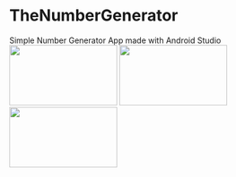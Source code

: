 # TheNumberGenerator
Simple Number Generator App made with Android Studio
<img src="https://user-images.githubusercontent.com/43496943/142928940-b1007708-c76d-47ed-bc13-1b191ecf7873.jpg" width="192" height="108">
<img src="https://user-images.githubusercontent.com/43496943/142928973-7b84dce4-90fc-4d3e-b23a-9ea07927dc6d.jpg" width="192" height="108">
<img src="https://user-images.githubusercontent.com/43496943/142928982-2c600450-507f-4c52-bc53-4b87346aa170.jpg" width="192" height="108">
